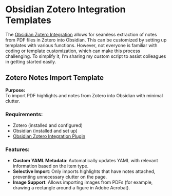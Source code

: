 # Obsidian Zotero Integration Templates

The [Obsidian Zotero Integration](https://github.com/mgmeyers/obsidian-zotero-integration) allows for seamless extraction of notes from PDF files in Zotero into Obsidian. This can be customized by setting up templates with various functions. However, not everyone is familiar with coding or template customization, which can make this process challenging. To simplify it, I’m sharing my custom script to assist colleagues in getting started easily.

## Zotero Notes Import Template

**Purpose:**  
To import PDF highlights and notes from Zotero into Obsidian with minimal clutter.

### Requirements:
- Zotero (installed and configured)
- Obsidian (installed and set up)
- [Obsidian Zotero Integration Plugin](https://github.com/mgmeyers/obsidian-zotero-integration)

### Features:
- **Custom YAML Metadata**: Automatically updates YAML with relevant information based on the item type.
- **Selective Import**: Only imports highlights that have notes attached, preventing unnecessary clutter on the page.
- **Image Support**: Allows importing images from PDFs (for example, drawing a rectangle around a figure in Adobe Acrobat).
